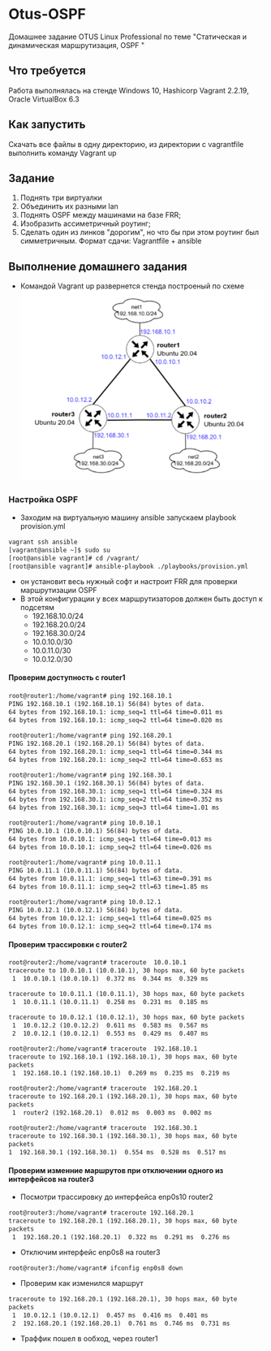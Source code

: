 # Otus-OSPF
Домашнее задание OTUS Linux Professional по теме "Статическая и динамическая маршрутизация, OSPF "

## Что требуется
Работа выполнялась на стенде Windows 10, Hashicorp Vagrant 2.2.19, Oracle VirtualBox 6.3

## Как запустить
Скачать все файлы в одну директорию, из директории с vagrantfile выполнить команду Vagrant up

## Задание
1. Поднять три виртуалки
2. Объединить их разными lan
3. Поднять OSPF между машинами на базе FRR;
4. Изобразить ассиметричный роутинг;
5. Сделать один из линков "дорогим", но что бы при этом роутинг был симметричным. 
Формат сдачи: Vagrantfile + ansible

## Выполнение домашнего задания
* Командой Vagrant up развернется стенда построеный по схеме
![Схема](https://github.com/gardvor/Otus-Linux/blob/main/Otus-OSPF/Scheme.png)



### Настройка OSPF
* Заходим на виртуальную машину ansible запускаем playbook provision.yml
```
vagrant ssh ansible
[vagrant@ansible ~]$ sudo su
[root@ansible vagrant]# cd /vagrant/
[root@ansible vagrant]# ansible-playbook ./playbooks/provision.yml
```
* он установит весь нужный софт и настроит FRR для проверки маршрутизации OSPF
* В этой конфигурации у всех маршрутизаторов должен быть доступ к подсетям
    * 192.168.10.0/24
    * 192.168.20.0/24
    * 192.168.30.0/24
    * 10.0.10.0/30
    * 10.0.11.0/30
    * 10.0.12.0/30

#### Проверим доступность с router1
```
root@router1:/home/vagrant# ping 192.168.10.1
PING 192.168.10.1 (192.168.10.1) 56(84) bytes of data.
64 bytes from 192.168.10.1: icmp_seq=1 ttl=64 time=0.011 ms
64 bytes from 192.168.10.1: icmp_seq=2 ttl=64 time=0.020 ms
```

```
root@router1:/home/vagrant# ping 192.168.20.1
PING 192.168.20.1 (192.168.20.1) 56(84) bytes of data.
64 bytes from 192.168.20.1: icmp_seq=1 ttl=64 time=0.344 ms
64 bytes from 192.168.20.1: icmp_seq=2 ttl=64 time=0.653 ms
```
```
root@router1:/home/vagrant# ping 192.168.30.1
PING 192.168.30.1 (192.168.30.1) 56(84) bytes of data.
64 bytes from 192.168.30.1: icmp_seq=1 ttl=64 time=0.324 ms
64 bytes from 192.168.30.1: icmp_seq=2 ttl=64 time=0.352 ms
64 bytes from 192.168.30.1: icmp_seq=3 ttl=64 time=1.01 ms
```
```
root@router1:/home/vagrant# ping 10.0.10.1
PING 10.0.10.1 (10.0.10.1) 56(84) bytes of data.
64 bytes from 10.0.10.1: icmp_seq=1 ttl=64 time=0.013 ms
64 bytes from 10.0.10.1: icmp_seq=2 ttl=64 time=0.026 ms
```
```
root@router1:/home/vagrant# ping 10.0.11.1
PING 10.0.11.1 (10.0.11.1) 56(84) bytes of data.
64 bytes from 10.0.11.1: icmp_seq=1 ttl=63 time=0.391 ms
64 bytes from 10.0.11.1: icmp_seq=2 ttl=63 time=1.85 ms

```
```
root@router1:/home/vagrant# ping 10.0.12.1
PING 10.0.12.1 (10.0.12.1) 56(84) bytes of data.
64 bytes from 10.0.12.1: icmp_seq=1 ttl=64 time=0.025 ms
64 bytes from 10.0.12.1: icmp_seq=2 ttl=64 time=0.174 ms
```
#### Проверим трассировки с router2
```
root@router2:/home/vagrant# traceroute  10.0.10.1
traceroute to 10.0.10.1 (10.0.10.1), 30 hops max, 60 byte packets
 1  10.0.10.1 (10.0.10.1)  0.372 ms  0.344 ms  0.329 ms
```
```
traceroute to 10.0.11.1 (10.0.11.1), 30 hops max, 60 byte packets
 1  10.0.11.1 (10.0.11.1)  0.258 ms  0.231 ms  0.185 ms
```
```
traceroute to 10.0.12.1 (10.0.12.1), 30 hops max, 60 byte packets
 1  10.0.12.2 (10.0.12.2)  0.611 ms  0.583 ms  0.567 ms
 2  10.0.12.1 (10.0.12.1)  0.553 ms  0.429 ms  0.407 ms
```
```
root@router2:/home/vagrant# traceroute  192.168.10.1
traceroute to 192.168.10.1 (192.168.10.1), 30 hops max, 60 byte packets
 1  192.168.10.1 (192.168.10.1)  0.269 ms  0.235 ms  0.219 ms
```
```
root@router2:/home/vagrant# traceroute  192.168.20.1
traceroute to 192.168.20.1 (192.168.20.1), 30 hops max, 60 byte packets
 1  router2 (192.168.20.1)  0.012 ms  0.003 ms  0.002 ms
 ```
 ```
 root@router2:/home/vagrant# traceroute  192.168.30.1
traceroute to 192.168.30.1 (192.168.30.1), 30 hops max, 60 byte packets
 1  192.168.30.1 (192.168.30.1)  0.554 ms  0.528 ms  0.517 ms
```
#### Проверим изменние маршрутов при отключении одного из интерфейсов на router3

* Посмотри трассировку до интерфейса enp0s10 router2
```
root@router3:/home/vagrant# traceroute 192.168.20.1
traceroute to 192.168.20.1 (192.168.20.1), 30 hops max, 60 byte packets
 1  192.168.20.1 (192.168.20.1)  0.322 ms  0.291 ms  0.276 ms
```
* Отключим интерфейс enp0s8 на router3
```
root@router3:/home/vagrant# ifconfig enp0s8 down
```
* Проверим как изменился маршрут
```
traceroute to 192.168.20.1 (192.168.20.1), 30 hops max, 60 byte packets
 1  10.0.12.1 (10.0.12.1)  0.457 ms  0.416 ms  0.401 ms
 2  192.168.20.1 (192.168.20.1)  0.761 ms  0.746 ms  0.731 ms
```
* Траффик пошел в ообход, через router1

